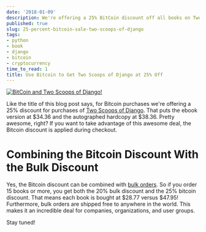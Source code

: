 ```yaml
---
date: '2018-01-09'
description: We're offering a 25% BitCoin discount off all books on Two Scoops Press.
published: true
slug: 25-percent-bitcoin-sale-two-scoops-of-django
tags:
- python
- book
- django
- bitcoin
- cryptocurrency
time_to_read: 1
title: Use Bitcoin to Get Two Scoops of Django at 25% Off
---
```


[![BitCoin and Two Scoops of Django!](https://raw.githubusercontent.com/pydanny/pydanny.github.com/master/static/bitcointsd111.png)](https://www.pydanny.com/25-percent-bitcoin-sale-two-scoops-of-django.html)

Like the title of this blog post says, for Bitcoin purchases we're
offering a 25% discount for purchases of [Two Scoops of
Django](https://www.twoscoopspress.com/products/two-scoops-of-django-1-11).
That puts the ebook version at $34.36 and the autographed hardcopy at
$38.36. Pretty awesome, right? If you want to take advantage of this
awesome deal, the Bitcoin discount is applied during checkout.

Combining the Bitcoin Discount With the Bulk Discount
=====================================================

Yes, the Bitcoin discount can be combined with [bulk
orders](https://www.twoscoopspress.com/products/two-scoops-of-django-1-11?variant=42846677327).
So if you order 15 books or more, you get both the 20% bulk discount and
the 25% bitcoin discount. That means each book is bought at $28.77
versus $47.95! Furthermore, bulk orders are shipped free to anywhere in
the world. This makes it an incredible deal for companies,
organizations, and user groups.

Stay tuned!

